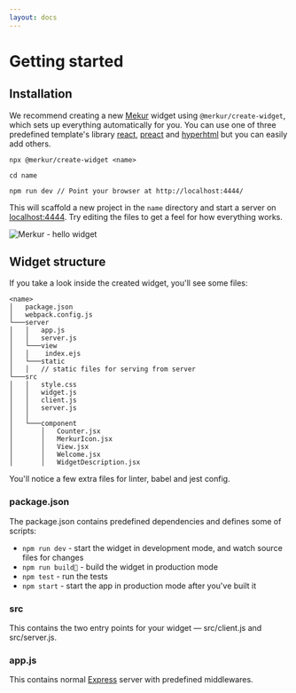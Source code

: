 ```yaml
---
layout: docs
---
```


# Getting started

## Installation

We recommend creating a new [Mekur](site.homeUrl) widget using `@merkur/create-widget`, which sets up everything automatically for you. You can use one of three predefined template's library [react](https://reactjs.org/), [preact](https://preactjs.com/) and [hyperhtml](https://viperhtml.js.org/hyper.html) but you can easily add others.

```shell
npx @merkur/create-widget <name>
 
cd name
 
npm run dev // Point your browser at http://localhost:4444/
```

This will scaffold a new project in the `name` directory and start a server on [localhost:4444](http://localhost:4444/). Try editing the files to get a feel for how everything works.

<img class="responsive" src="{{ '/assets/images/hello-widget.png?v=' | append: site.github.build_revision | relative_url }}" alt="Merkur - hello widget" />

## Widget structure

If you take a look inside the created widget, you'll see some files:

```shell
<name>
│   package.json
│   webpack.config.js
└───server
│   │   app.js
│   │   server.js
│   └───view
│   │    index.ejs
│   └───static
│   │   // static files for serving from server
└───src
│   │   style.css
│   │   widget.js
│   │   client.js
│   │   server.js
│   │
│   └───component
│       │   Counter.jsx
│       │   MerkurIcon.jsx
│       │   View.jsx
│       │   Welcome.jsx
│       │   WidgetDescription.jsx
```

You'll notice a few extra files for linter, babel and jest config.

### package.json

The package.json contains predefined dependencies and defines some of scripts:

- `npm run dev` - start the widget in development mode, and watch source files for changes
- `npm run build` - build the widget in production mode
- `npm test` - run the tests
- `npm start` - start the app in production mode after you've built it

### src

This contains the two entry points for your widget — src/client.js and src/server.js.

### app.js

This contains normal [Express](https://expressjs.com/) server with predefined middlewares.
